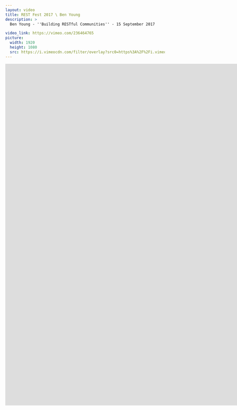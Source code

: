 ```yaml
---
layout: video
title: REST Fest 2017 \ Ben Young
description: >
  Ben Young - ''Building RESTful Communities'' - 15 September 2017

video_link: https://vimeo.com/236464765
picture:
  width: 1920
  height: 1080
  src: https://i.vimeocdn.com/filter/overlay?src0=https%3A%2F%2Fi.vimeocdn.com%2Fvideo%2F659927355_1920x1080.jpg&src1=http%3A%2F%2Ff.vimeocdn.com%2Fp%2Fimages%2Fcrawler_play.png
---
```

<iframe src="https://player.vimeo.com/video/236464765?title=0&byline=0&portrait=0&badge=0&autopause=0&player_id=0" width="1920" height="1080" frameborder="0" title="REST Fest 2017 \ Ben Young" webkitallowfullscreen mozallowfullscreen allowfullscreen></iframe>